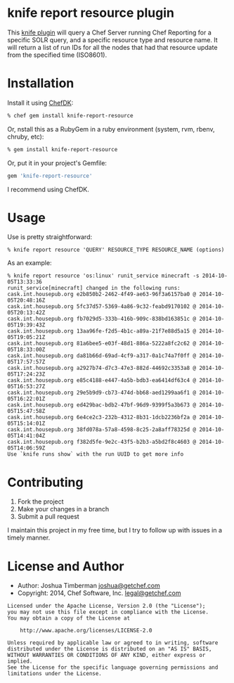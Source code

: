 # knife report resource plugin

This [knife plugin](http://docs.getchef.com/chef/knife.html) will query a Chef Server running Chef Reporting for a specific SOLR query, and a specific resource type and resource name. It will return a list of run IDs for all the nodes that had that resource update from the specified time (ISO8601).

# Installation

Install it using [ChefDK](https://downloads.getchef.com/chef-dk):

```sh
% chef gem install knife-report-resource
```

Or, nstall this as a RubyGem in a ruby environment (system, rvm, rbenv, chruby, etc):

```sh
% gem install knife-report-resource
```

Or, put it in your project's Gemfile:

```ruby
gem 'knife-report-resource'
```

I recommend using ChefDK.

# Usage

Use is pretty straightforward:

```text
% knife report resource 'QUERY' RESOURCE_TYPE RESOURCE_NAME (options)
```

As an example:

```text
% knife report resource 'os:linux' runit_service minecraft -s 2014-10-05T13:33:36
runit_service[minecraft] changed in the following runs:
cask.int.housepub.org e2b850b2-2462-4f49-ae63-96f3a6157ba0 @ 2014-10-05T20:48:16Z
cask.int.housepub.org 5fc37d57-5369-4a86-9c32-feabd9170102 @ 2014-10-05T20:13:42Z
cask.int.housepub.org fb7029d5-333b-416b-909c-838bd163851c @ 2014-10-05T19:39:43Z
cask.int.housepub.org 13aa96fe-f2d5-4b1c-a89a-21f7e88d5a15 @ 2014-10-05T19:05:21Z
cask.int.housepub.org 81a6bee5-e03f-48d1-886a-5222a8fc2c62 @ 2014-10-05T18:33:00Z
cask.int.housepub.org da81b66d-69ad-4cf9-a317-0a1c74a7f0ff @ 2014-10-05T17:57:57Z
cask.int.housepub.org a2927b74-d7c3-47e3-882d-44692c3353a8 @ 2014-10-05T17:24:23Z
cask.int.housepub.org e85c4188-e447-4a5b-bdb3-ea6414df63c4 @ 2014-10-05T16:53:27Z
cask.int.housepub.org 29e5b9d9-cb73-474d-bb68-aed1299aa6f1 @ 2014-10-05T16:22:01Z
cask.int.housepub.org ed429bac-bdb2-47bf-96d9-9399f5a3b673 @ 2014-10-05T15:47:58Z
cask.int.housepub.org 6e4ce2c3-232b-4312-8b31-1dcb2236bf2a @ 2014-10-05T15:14:01Z
cask.int.housepub.org 38fd078a-57a8-4598-8c25-2a8aff78325d @ 2014-10-05T14:41:04Z
cask.int.housepub.org f382d5fe-9e2c-43f5-b2b3-a5bd2f8c4603 @ 2014-10-05T14:06:59Z
Use `knife runs show` with the run UUID to get more info
```

# Contributing

1. Fork the project
2. Make your changes in a branch
3. Submit a pull request

I maintain this project in my free time, but I try to follow up with issues in a timely manner.

# License and Author

- Author: Joshua Timberman <joshua@getchef.com>
- Copyright: 2014, Chef Software, Inc. <legal@getchef.com>

```text
Licensed under the Apache License, Version 2.0 (the "License");
you may not use this file except in compliance with the License.
You may obtain a copy of the License at

    http://www.apache.org/licenses/LICENSE-2.0

Unless required by applicable law or agreed to in writing, software
distributed under the License is distributed on an "AS IS" BASIS,
WITHOUT WARRANTIES OR CONDITIONS OF ANY KIND, either express or implied.
See the License for the specific language governing permissions and
limitations under the License.
```

